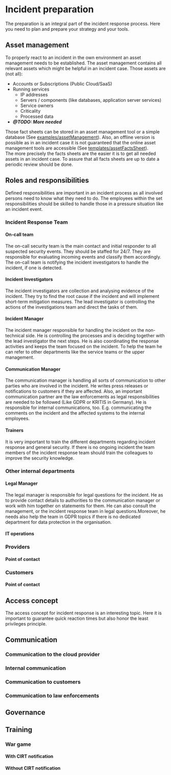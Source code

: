# Incident preparation
The preparation is an integral part of the incident response process. Here you need to plan and prepare your strategy
and your tools. 
## Asset management
To properly react to an incident in the own environment an asset management needs to be established. The asset
management contains all relevant assets which might be helpful in an incident case. Those assets are (not all):
- Accounts or Subscriptions (Public Cloud/SaaS)
- Running services
  - IP addresses
  - Servers / components (like databases, application server services)
  - Service owners
  - Criticality
  - Processed data
- ***@TODO: More needed***

Those fact sheets can be stored in an asset management tool or a simple database (See [examples/assetManagement](../examples/assetManagement.md)). 
Also, an offline version is possible as in an incident case it is not guaranteed that the online asset management tools
are accessible (See [templates/assetFactsSheet](../templates/assetFactsSheet.md)).  
The more precisely the facts sheets are the easier it is to get all needed assets in an incident case. To assure that
all facts sheets are up to date a periodic review should be done.
   
## Roles and responsibilities
Defined responsibilities are important in an incident process as all involved persons need to know what they need to do.
The employees within the set responsibilities should be skilled to handle those in a pressure situation like an incident
event.

### Incident Response Team
#### On-call team
The on-call security team is the main contact and initial responder to all suspected security events. They should be
staffed for 24/7. They are responsible for evaluating incoming events and classify them accordingly. The on-call team is
notifying the incident investigators to handle the incident, if one is detected. 

#### Incident Investigators
The incident investigators are collection and analysing evidence of the incident. They try to find the root cause if the
incident and will implement short-term mitigation measures. The lead investigator is controlling the actions of the
investigations team and direct the tasks of them.

#### Incident Manager
The incident manager responsible for handling the incident on the non-technical side. He is controlling the processes
and is deciding together with the lead investigator the next steps. He is also coordinating the response activities and
keeps the team focused on the incident. To help the team he can refer to other departments like the service teams or the
upper management.

#### Communication Manager
The communication manager is handling all sorts of communication to other parties who are involved in the incident. He
writes press releases or notifications to customers if they are affected. Also, an important communication partner are the
law enforcements as legal responsibilities are needed to be followed (Like GDPR or KRITIS in Germany). He is responsible
for internal communications, too. E.g. communicating the comments on the incident and the affected systems to the internal
employees.

#### Trainers
It is very important to train the different departments regarding incident response and general security. If there is no
ongoing incident the team members of the incident response team should train the colleagues to improve the security
knowledge.

### Other internal departments
#### Legal Manager
The legal manager is responsible for legal questions for the incident. He as to provide contact details to authorities to
the communication manager or work with him together on statements for them. He can also consult the management, or the
incident response team in legal questions.Moreover, he needs also help the team in GDPR topics if there is no dedicated
department for data protection in the organisation.

#### IT operations



### Providers

#### Point of contact

### Customers

#### Point of contact

## Access concept
The access concept for incident response is an interesting topic. Here it is important to guarantee quick reaction times
but also honor the least privileges principle. 

## Communication

### Communication to the cloud provider

### Internal communication

### Communication to customers

### Communication to law enforcements

## Governance

## Training

### War game

#### With CIRT notification

#### Without CIRT notification